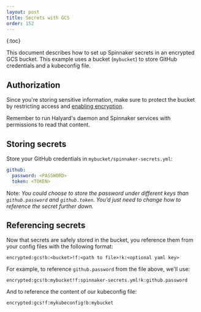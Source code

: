 ```yaml
---
layout: post
title: Secrets with GCS
order: 152
---
```


{:toc}

This document describes how to set up Spinnaker secrets in an encrypted GCS bucket. This example uses a bucket (`mybucket`) to store GitHub credentials and a kubeconfig file.

## Authorization
Since you're storing sensitive information, make sure to protect the bucket by restricting access and [enabling encryption](https://cloud.google.com/storage/docs/encryption/).

Remember to run Halyard's daemon and Spinnaker services with permissions to read that content.

## Storing secrets
Store your GitHub credentials in `mybucket/spinnaker-secrets.yml`:

```yaml
github:
  password: <PASSWORD>
  token: <TOKEN>
```

Note: *You could choose to store the password under different keys than `github.password` and `github.token`. You’d just need to change how to reference the secret further down.*


## Referencing secrets
Now that secrets are safely stored in the bucket, you reference them from your config files with the following format:

```
encrypted:gcs!b:<bucket>!f:<path to file>!k:<optional yaml key>
```


For example, to reference `github.password` from the file above, we'll use:
```
encrypted:gcs!b:mybucket!f:spinnaker-secrets.yml!k:github.password
```

And to reference the content of our kubeconfig file:
```
encrypted:gcs!f:mykubeconfig!b:mybucket
```

